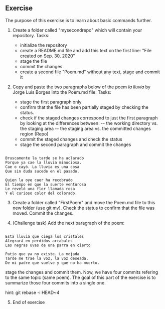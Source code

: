 ## Exercise

The purpose of this exercise is to learn about basic commands further.

1. Create a folder called "mysecondrepo" which will contain your repository. 
Tasks:
      - initialize the repository
      - create a README.md file and add this text on the first line: "File created on Sep. 30, 2020" 
      - stage the file
      - commit the changes
      - create a second file "Poem.md" without any text, stage and commit it
      
2. Copy and paste the two paragraphs below of the poem *la lluvia* by Jorge Luis Borges into the Poem.md file:
Tasks:
      - stage the first paragraph only
      - confirm that the file has been partially staged by checking the status. 
      - check if the staged changes correspond to just the first paragraph by looking at the differences between: 
      -- the working directory vs. the staging area 
      -- the staging area vs. the committed changes region (Repo) 
      - commit the staged changes and check the status
      - stage the second paragraph and commit the changes
      
<pre><code>
Bruscamente la tarde se ha aclarado
Porque ya cae la lluvia minuciosa.
Cae o cayó. La lluvia es una cosa
Que sin duda sucede en el pasado.

Quien la oye caer ha recobrado
El tiempo en que la suerte venturosa
Le reveló una flor llamada rosa
Y el curioso color del colorado.
</code></pre>      

3. Create a folder called "FirstPoem" and move the Poem.md file to this new folder (use git mv). 
Check the status to confirm that the file was moved. Commit the changes. 

4. (Challenge task) Add the next paragraph of the poem:

<pre><code>
Esta lluvia que ciega los cristales
Alegrará en perdidos arrabales
Las negras uvas de una parra en cierto

Patio que ya no existe. La mojada
Tarde me trae la voz, la voz deseada,
De mi padre que vuelve y que no ha muerto.
</code></pre>  

stage the changes and commit them. Now, we have four commits refering to the same topic (same poem). 
The goal of this part of the exercise is to summarize those four commits into a single one.

hint: git rebase -i HEAD~4

5. End of exercise
